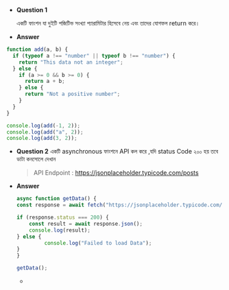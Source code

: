 - **Question 1**

  একটি ফাংশন যা দুইটি পজিটিভ সংখ্যা প্যারামিটার হিসেবে নেয় এবং তাদের যোগফল return করে।

- **Answer**
```js
function add(a, b) {
  if (typeof a !== "number" || typeof b !== "number") {
    return "This data not an integer";
  } else {
    if (a >= 0 && b >= 0) {
      return a + b;
    } else {
      return "Not a positive number";
    }
  }
}

console.log(add(-1, 2));
console.log(add("a", 2));
console.log(add(3, 2));
```
- **Question 2**
 একটি asynchronous ফাংশনে API কল করে ,যদি status Code ২০০ হয় তবে ডাটা কনসোলে দেখান
  > API Endpoint : https://jsonplaceholder.typicode.com/posts

- **Answer**

    ```js
    async function getData() {
    const response = await fetch("https://jsonplaceholder.typicode.com/posts");

    if (response.status === 200) {
        const result = await response.json();
        console.log(result);
    } else {
             console.log("Failed to load Data");
    }
    }

    getData();
    ```

    - 